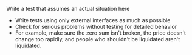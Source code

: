 Write a test that assumes an actual situation here

- Write tests using only external interfaces as much as possible
- Check for serious problems without testing for detailed behavior 
- For example, make sure the zero sum isn't broken, the price doesn't change too rapidly, and people who shouldn't be liquidated aren't liquidated.
